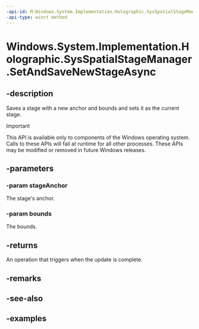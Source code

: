 ```yaml
---
-api-id: M:Windows.System.Implementation.Holographic.SysSpatialStageManager.SetAndSaveNewStageAsync(Windows.Perception.Spatial.SpatialAnchor,Windows.Foundation.Numerics.Vector2[])
-api-type: winrt method
---
```


<!-- Method syntax.
public IAsyncAction SysSpatialStageManager.SetAndSaveNewStageAsync(SpatialAnchor stageAnchor, Vector2[] bounds)
-->

# Windows.System.Implementation.Holographic.SysSpatialStageManager.SetAndSaveNewStageAsync

## -description
Saves a stage with a new anchor and bounds and sets it as the current stage.

> [!IMPORTANT]
> This API is available only to components of the Windows operating system.  Calls to these APIs will fail at runtime for all other processes.  These APIs may be modified or removed in future Windows releases.

## -parameters
### -param stageAnchor
The stage's anchor.

### -param bounds
The bounds.

## -returns
An operation that triggers when the update is complete.

## -remarks

## -see-also

## -examples


